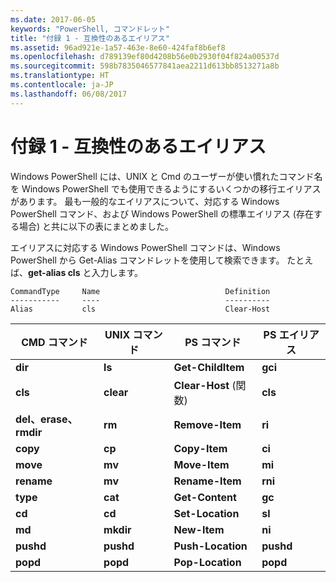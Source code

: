```yaml
---
ms.date: 2017-06-05
keywords: "PowerShell, コマンドレット"
title: "付録 1 - 互換性のあるエイリアス"
ms.assetid: 96ad921e-1a57-463e-8e60-424faf8b6ef8
ms.openlocfilehash: d789139ef80d4208b56e0b2930f04f824a00537d
ms.sourcegitcommit: 598b7835046577841aea2211d613bb8513271a8b
ms.translationtype: HT
ms.contentlocale: ja-JP
ms.lasthandoff: 06/08/2017
---
```

# <a name="appendix-1---compatibility-aliases"></a>付録 1 - 互換性のあるエイリアス
Windows PowerShell には、UNIX と Cmd のユーザーが使い慣れたコマンド名を Windows PowerShell でも使用できるようにするいくつかの移行エイリアスがあります。 最も一般的なエイリアスについて、対応する Windows PowerShell コマンド、および Windows PowerShell の標準エイリアス (存在する場合) と共に以下の表にまとめました。

エイリアスに対応する Windows PowerShell コマンドは、Windows PowerShell から Get-Alias コマンドレットを使用して検索できます。 たとえば、**get-alias cls** と入力します。

```
CommandType     Name                            Definition
-----------     ----                            ----------
Alias           cls                             Clear-Host
```

|CMD コマンド|UNIX コマンド|PS コマンド|PS エイリアス|
|---------------|----------------|--------------|------------|
|**dir**|**ls**|**Get-ChildItem**|**gci**|
|**cls**|**clear**|**Clear-Host** (関数)|**cls**|
|**del、erase、rmdir**|**rm**|**Remove-Item**|**ri**|
|**copy**|**cp**|**Copy-Item**|**ci**|
|**move**|**mv**|**Move-Item**|**mi**|
|**rename**|**mv**|**Rename-Item**|**rni**|
|**type**|**cat**|**Get-Content**|**gc**|
|**cd**|**cd**|**Set-Location**|**sl**|
|**md**|**mkdir**|**New-Item**|**ni**|
|**pushd**|**pushd**|**Push-Location**|**pushd**|
|**popd**|**popd**|**Pop-Location**|**popd**|

